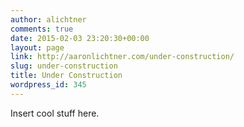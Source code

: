 ```yaml
---
author: alichtner
comments: true
date: 2015-02-03 23:20:30+00:00
layout: page
link: http://aaronlichtner.com/under-construction/
slug: under-construction
title: Under Construction
wordpress_id: 345
---
```


Insert cool stuff here.
